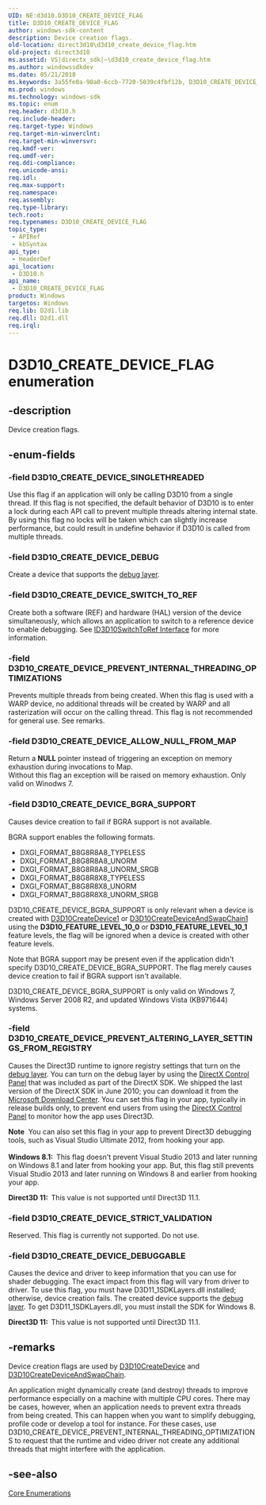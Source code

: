 ```yaml
---
UID: NE:d3d10.D3D10_CREATE_DEVICE_FLAG
title: D3D10_CREATE_DEVICE_FLAG
author: windows-sdk-content
description: Device creation flags.
old-location: direct3d10\d3d10_create_device_flag.htm
old-project: direct3d10
ms.assetid: VS|directx_sdk|~\d3d10_create_device_flag.htm
ms.author: windowssdkdev
ms.date: 05/21/2018
ms.keywords: 3a55fe0a-90a0-6ccb-7720-5039c4fbf12b, D3D10_CREATE_DEVICE_ALLOW_NULL_FROM_MAP, D3D10_CREATE_DEVICE_BGRA_SUPPORT, D3D10_CREATE_DEVICE_DEBUG, D3D10_CREATE_DEVICE_DEBUGGABLE, D3D10_CREATE_DEVICE_FLAG, D3D10_CREATE_DEVICE_FLAG enumeration [Direct3D 10], D3D10_CREATE_DEVICE_PREVENT_ALTERING_LAYER_SETTINGS_FROM_REGISTRY, D3D10_CREATE_DEVICE_PREVENT_INTERNAL_THREADING_OPTIMIZATIONS, D3D10_CREATE_DEVICE_SINGLETHREADED, D3D10_CREATE_DEVICE_STRICT_VALIDATION, D3D10_CREATE_DEVICE_SWITCH_TO_REF, d3d10/D3D10_CREATE_DEVICE_ALLOW_NULL_FROM_MAP, d3d10/D3D10_CREATE_DEVICE_BGRA_SUPPORT, d3d10/D3D10_CREATE_DEVICE_DEBUG, d3d10/D3D10_CREATE_DEVICE_DEBUGGABLE, d3d10/D3D10_CREATE_DEVICE_FLAG, d3d10/D3D10_CREATE_DEVICE_PREVENT_ALTERING_LAYER_SETTINGS_FROM_REGISTRY, d3d10/D3D10_CREATE_DEVICE_PREVENT_INTERNAL_THREADING_OPTIMIZATIONS, d3d10/D3D10_CREATE_DEVICE_SINGLETHREADED, d3d10/D3D10_CREATE_DEVICE_STRICT_VALIDATION, d3d10/D3D10_CREATE_DEVICE_SWITCH_TO_REF, direct3d10.d3d10_create_device_flag
ms.prod: windows
ms.technology: windows-sdk
ms.topic: enum
req.header: d3d10.h
req.include-header: 
req.target-type: Windows
req.target-min-winverclnt: 
req.target-min-winversvr: 
req.kmdf-ver: 
req.umdf-ver: 
req.ddi-compliance: 
req.unicode-ansi: 
req.idl: 
req.max-support: 
req.namespace: 
req.assembly: 
req.type-library: 
tech.root: 
req.typenames: D3D10_CREATE_DEVICE_FLAG
topic_type:
 - APIRef
 - kbSyntax
api_type:
 - HeaderDef
api_location:
 - D3D10.h
api_name:
 - D3D10_CREATE_DEVICE_FLAG
product: Windows
targetos: Windows
req.lib: D2d1.lib
req.dll: D2d1.dll
req.irql: 
---
```


# D3D10_CREATE_DEVICE_FLAG enumeration


## -description


Device creation flags.


## -enum-fields




### -field D3D10_CREATE_DEVICE_SINGLETHREADED

Use this flag if an application will only be calling D3D10 from a single thread. If this flag is not specified, the default behavior of D3D10 
        is to enter a lock during each API call to prevent multiple threads altering internal state. By using this flag no locks will be taken which can 
        slightly increase performance, but could result in undefine behavior if D3D10 is called from multiple threads.


### -field D3D10_CREATE_DEVICE_DEBUG

Create a device that supports the <a href="https://msdn.microsoft.com/19c81383-6ac7-49ea-98a3-bf761a32ab40">debug layer</a>.


### -field D3D10_CREATE_DEVICE_SWITCH_TO_REF

Create both a software (REF) and hardware (HAL) version of the device simultaneously, which allows an application to switch to a 
        reference device to enable debugging. See <a href="https://msdn.microsoft.com/c9865391-a75e-4bbe-907a-740ed5b3b29f">ID3D10SwitchToRef Interface</a> for more information.


### -field D3D10_CREATE_DEVICE_PREVENT_INTERNAL_THREADING_OPTIMIZATIONS

Prevents multiple threads from being created. When this flag is used with a WARP device, no additional threads will be created by WARP and all
        rasterization will occur on the calling thread. This flag is not recommended for general use. See remarks. 


### -field D3D10_CREATE_DEVICE_ALLOW_NULL_FROM_MAP

Return a <b>NULL</b> pointer instead of triggering an exception on memory exhaustion during invocations to Map.  
        Without this flag an exception will be raised on memory exhaustion.  Only valid on Winodws 7.


### -field D3D10_CREATE_DEVICE_BGRA_SUPPORT

Causes device creation to fail if BGRA support is not available.

BGRA support enables the following formats.

<ul>
<li>DXGI_FORMAT_B8G8R8A8_TYPELESS</li>
<li>DXGI_FORMAT_B8G8R8A8_UNORM</li>
<li>DXGI_FORMAT_B8G8R8A8_UNORM_SRGB</li>
<li>DXGI_FORMAT_B8G8R8X8_TYPELESS</li>
<li>DXGI_FORMAT_B8G8R8X8_UNORM</li>
<li>DXGI_FORMAT_B8G8R8X8_UNORM_SRGB</li>
</ul>
D3D10_CREATE_DEVICE_BGRA_SUPPORT is only relevant when a device is created with <a href="https://msdn.microsoft.com/6eed32f7-985e-4456-815e-d289acba7ae7">D3D10CreateDevice1</a> 
          or <a href="https://msdn.microsoft.com/c1ab6862-6499-41cc-9f20-34cfae1d66e2">D3D10CreateDeviceAndSwapChain1</a> using the <b>D3D10_FEATURE_LEVEL_10_0</b> or <b>D3D10_FEATURE_LEVEL_10_1</b> 
          feature levels, the flag will be ignored when a device is created with other feature levels.

Note that BGRA support may be present even if the application didn't specify D3D10_CREATE_DEVICE_BGRA_SUPPORT. 
          The flag merely causes device creation to fail if BGRA support isn't available.

D3D10_CREATE_DEVICE_BGRA_SUPPORT is only valid on Windows 7, Windows Server 2008 R2, and updated Windows Vista (KB971644) systems.


### -field D3D10_CREATE_DEVICE_PREVENT_ALTERING_LAYER_SETTINGS_FROM_REGISTRY

Causes the Direct3D runtime to ignore registry settings that turn on the <a href="https://msdn.microsoft.com/19c81383-6ac7-49ea-98a3-bf761a32ab40">debug layer</a>. You can turn on the debug layer by using the <a href="http://msdn.microsoft.com/en-us/library/bb219725(VS.85).aspx">DirectX Control Panel</a> that was included as part of the DirectX SDK. We shipped the last version of the DirectX SDK in June 2010; you can download it from the <a href="http://go.microsoft.com/fwlink/p/?linkid=226640">Microsoft Download Center</a>. You can set this flag in your app, typically in release builds only, to prevent end users from using the <a href="http://msdn.microsoft.com/en-us/library/bb219725(VS.85).aspx">DirectX Control Panel</a> to monitor how the app uses Direct3D.

<div class="alert"><b>Note</b>  You can also set this flag in your app to prevent Direct3D debugging tools, such as Visual Studio Ultimate 2012, from hooking your app.</div>
<div> </div>
<b>Windows 8.1:  </b>This flag doesn't prevent Visual Studio 2013 and later running on Windows 8.1 and later from hooking your app. But, this flag still prevents Visual Studio 2013 and later running on Windows 8 and earlier from hooking your app. 

<b>Direct3D 11:  </b>This value is not supported until Direct3D 11.1.


### -field D3D10_CREATE_DEVICE_STRICT_VALIDATION

Reserved. This flag is currently not supported. Do not use.


### -field D3D10_CREATE_DEVICE_DEBUGGABLE

Causes the device and driver to keep information that you can use for shader debugging.  The exact impact from this flag will vary from driver to driver.  To use this flag, you must have D3D11_1SDKLayers.dll installed; otherwise, device creation fails. The created device supports the <a href="https://msdn.microsoft.com/19c81383-6ac7-49ea-98a3-bf761a32ab40">debug layer</a>. To get D3D11_1SDKLayers.dll, you must install the SDK for Windows 8.

<b>Direct3D 11:  </b>This value is not supported until Direct3D 11.1.


## -remarks



Device creation flags are used by <a href="https://msdn.microsoft.com/da48d6d4-f35b-4cd1-a358-8eec63dfa674">D3D10CreateDevice</a> and <a href="https://msdn.microsoft.com/3123d45a-47ef-464f-9664-ba72f6688ce0">D3D10CreateDeviceAndSwapChain</a>.

An application might dynamically create (and destroy) threads to improve performance especially on a machine with multiple CPU cores. 
      There may be cases, however, when an application needs to prevent extra threads from being created. This can happen when you want to simplify 
      debugging, profile code or develop a tool for instance. For these cases, use D3D10_CREATE_DEVICE_PREVENT_INTERNAL_THREADING_OPTIMIZATIONS to request 
      that the runtime and video driver not create any additional threads that might interfere with the application.




## -see-also




<a href="https://msdn.microsoft.com/3d1541bf-75d8-459d-a912-4068e9a0a9e4">Core Enumerations</a>
 

 


